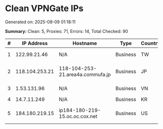 # Clean VPNGate IPs
Generated on: 2025-08-09 01:18:11

**Summary:** Clean: 5, Proxies: 71, Errors: 14, Total Checked: 90

| # | IP Address | Hostname | Type | Country | Provider |
|---|------------|----------|------|---------|----------|
| 1 | 122.99.21.46 | N/A | Business | TW | Hoshin Multimedia Center Inc. |
| 2 | 118.104.253.21 | 118-104-253-21.area4a.commufa.jp | Business | JP | Chubu Telecommunications Company, Inc. |
| 3 | 1.53.131.96 | N/A | Business | VN | FPT Telecom Company |
| 4 | 14.7.11.249 | N/A | Business | KR | LG POWERCOMM |
| 5 | 184.180.219.15 | ip184-180-219-15.oc.oc.cox.net | Business | US | Cox Communications Inc. |
